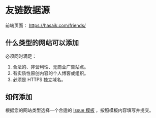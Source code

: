 # 友链数据源

前端页面： https://hasaik.com/friends/

## 什么类型的网站可以添加

必须同时满足：

1. 合法的、非营利性、无商业广告站点。
2. 有实质性原创内容的个人博客或组织。
3. 必须是 HTTPS 独立域名。

## 如何添加

根据您的网站类型选择一个合适的 [Issue 模板](https://github.com/XuxuGood/simple-blog-friends/issues/new/choose) ，按照模板内容填写并提交。
